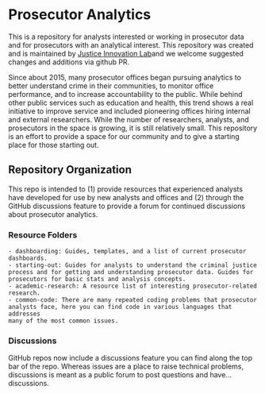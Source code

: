 # Prosecutor Analytics

This is a repository for analysts interested or working in prosecutor data and 
for prosecutors with an analytical interest. This repository was created and is 
maintained by [Justice Innovation Lab](https://https://www.justiceinnovationlab.org/)and we welcome suggested changes and additions via github PR.

Since about 2015, many prosecutor offices began pursuing analytics to better 
understand crime in their communities, to monitor office performance, and to 
increase accountability to the public. While behind other public services such 
as education and health, this trend shows a real initiative to improve service
and included pioneering offices hiring internal and external researchers. While
the number of researchers, analysts, and prosecutors in the space is growing, it
is still relatively small. This repository is an effort to provide a space for 
our community and to give a starting place for those starting out.

## Repository Organization
This repo is intended to (1) provide resources that experienced analysts have 
developed for use by new analysts and offices and (2) through the GitHub 
discussions feature to provide a forum for continued discussions about 
prosecutor analytics.

### Resource Folders

    - dashboarding: Guides, templates, and a list of current prosecutor 
    dashboards.
    - starting-out: Guides for analysts to understand the criminal justice 
    process and for getting and understanding prosecutor data. Guides for 
    prosecutors for basic stats and analysis concepts.
    - academic-research: A resource list of interesting prosecutor-related 
    research.
    - common-code: There are many repeated coding problems that prosecutor
    analysts face, here you can find code in various languages that addresses
    many of the most common issues.

### Discussions
GitHub repos now include a discussions feature you can find along the top bar
of the repo. Whereas issues are a place to raise technical problems, discussions
is meant as a public forum to post questions and have... discussions.

